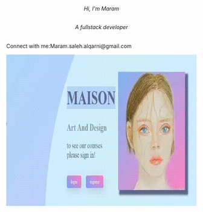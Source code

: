 <h6 align="center">Hi, I'm Maram</h6>
<h6 align="center">A fullstack developer</h6>

<P align="left">Connect with me:Maram.saleh.alqarni@gmail.com</P>
<p align="left">
</p>
 <img src="exa.gif" width="700" height="400"/> 
